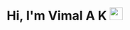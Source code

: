 # Hi, I'm Vimal A K <img src="https://github.com/TheDudeThatCode/TheDudeThatCode/blob/master/Assets/Hi.gif" width="29px">
